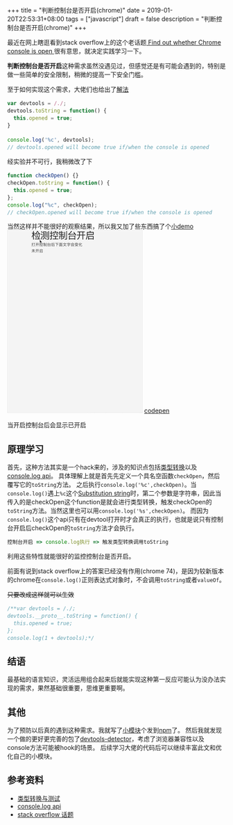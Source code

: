 +++
title = "判断控制台是否开启(chrome)"
date = 2019-01-20T22:53:31+08:00
tags = ["javascript"]
draft = false
description = "判断控制台是否开启(chrome)"
+++

最近在网上瞎逛看到stack overflow上的这个老话题[ Find out whether Chrome console is open ](https://stackoverflow.com/questions/7798748/find-out-whether-chrome-console-is-open/30638226#30638226)很有意思，就决定实践学习一下。

**判断控制台是否开启**这种需求虽然没遇见过，但感觉还是有可能会遇到的，特别是做一些简单的安全限制，稍微的提高一下安全门槛。

至于如何实现这个需求，大佬们也给出了[解法](https://stackoverflow.com/a/7809413)
```js
var devtools = /./;
devtools.toString = function() {
  this.opened = true;
}

console.log('%c', devtools);
// devtools.opened will become true if/when the console is opened
```

经实验并不可行，我稍微改了下
```js
function checkOpen() {}
checkOpen.toString = function() {
  this.opened = true;
};
console.log("%c", checkOpen);
// checkOpen.opened will become true if/when the console is opened
```

当然这样并不能很好的观察结果，所以我又加了些东西搞了个[小demo](https://learn.eon-lee.site/build/detect-console-open/)
![detect-devtool-open.gif](./images/detect-devtool-open.gif)
[codepen](https://codepen.io/3wellh/pen/OYoGNq)

当开启控制台后会显示已开启

## 原理学习

首先，这种方法其实是一个hack来的，涉及的知识点包括[类型转换](https://yanhaijing.com/es5/#102)以及[console.log api](https://developer.mozilla.org/en-US/docs/Web/API/console)。
具体理解上就是首先先定义一个具名空函数`checkOpen`，然后覆写它的`toString`方法。
之后执行`console.log('%c',checkOpen)`。当`console.log()`遇上`%c`这个[Substitution string](https://developer.mozilla.org/en-US/docs/Web/API/console#Outputting_text_to_the_console)时，第二个参数是字符串，因此当传入的是checkOpen这个function是就会进行类型转换，触发checkOpen的`toString`方法。当然这里也可以用`console.log('%s',checkOpen)`。
而因为`console.log()`这个api只有在devtool打开时才会真正的执行，也就是说只有控制台开启后checkOpen的`toString`方法才会执行。
```js
控制台开启 => console.log执行 => 触发类型转换调用toString
```
利用这些特性就能很好的监控控制台是否开启。

前面有说到stack overflow上的答案已经没有作用(chrome 74)，是因为较新版本的chrome在`console.log()`正则表达式对象时，不会调用`toString`或者`valueOf`。

~~只要改成这样就可以生效~~
```js
/**var devtools = /./;
devtools.__proto__.toString = function() {
  this.opened = true;
};
console.log(1 + devtools);*/
```

## 结语
最基础的语言知识，灵活运用组合起来后就能实现这种第一反应可能认为没办法实现的需求，果然基础很重要，思维更重要啊。

## 其他
为了预防以后真的遇到这种需求。我就写了[小模块](https://github.com/eon-lee96/detect-devtool-open)个发到[npm](https://www.npmjs.com/package/@eonlee/detect-devtool-open)了。
然后我就发现一个做的更好更完善的包了[devtools-detector](https://github.com/AEPKILL/devtools-detector)，考虑了浏览器兼容性以及console方法可能被hook的场景。
后续学习大佬的代码后可以继续丰富此文和优化自己的小模块。

## 参考资料
* [类型转换与测试](https://yanhaijing.com/es5/#102)
* [console.log api](https://developer.mozilla.org/en-US/docs/Web/API/console)
* [stack overflow 话题](https://stackoverflow.com/questions/7798748/find-out-whether-chrome-console-is-open/30638226#30638226)
